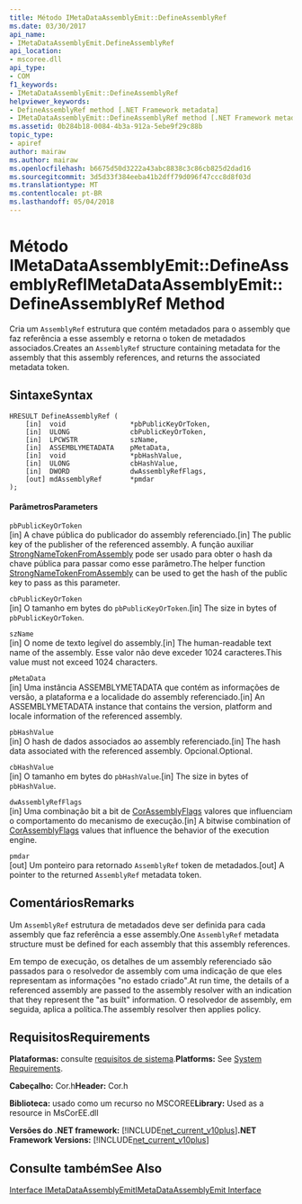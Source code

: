 ```yaml
---
title: Método IMetaDataAssemblyEmit::DefineAssemblyRef
ms.date: 03/30/2017
api_name:
- IMetaDataAssemblyEmit.DefineAssemblyRef
api_location:
- mscoree.dll
api_type:
- COM
f1_keywords:
- IMetaDataAssemblyEmit::DefineAssemblyRef
helpviewer_keywords:
- DefineAssemblyRef method [.NET Framework metadata]
- IMetaDataAssemblyEmit::DefineAssemblyRef method [.NET Framework metadata]
ms.assetid: 0b284b18-0084-4b3a-912a-5ebe9f29c88b
topic_type:
- apiref
author: mairaw
ms.author: mairaw
ms.openlocfilehash: b6675d50d3222a43abc8838c3c86cb825d2dad16
ms.sourcegitcommit: 3d5d33f384eeba41b2dff79d096f47ccc8d8f03d
ms.translationtype: MT
ms.contentlocale: pt-BR
ms.lasthandoff: 05/04/2018
---
```

# <a name="imetadataassemblyemitdefineassemblyref-method"></a><span data-ttu-id="7c2bc-102">Método IMetaDataAssemblyEmit::DefineAssemblyRef</span><span class="sxs-lookup"><span data-stu-id="7c2bc-102">IMetaDataAssemblyEmit::DefineAssemblyRef Method</span></span>
<span data-ttu-id="7c2bc-103">Cria um `AssemblyRef` estrutura que contém metadados para o assembly que faz referência a esse assembly e retorna o token de metadados associados.</span><span class="sxs-lookup"><span data-stu-id="7c2bc-103">Creates an `AssemblyRef` structure containing metadata for the assembly that this assembly references, and returns the associated metadata token.</span></span>  
  
## <a name="syntax"></a><span data-ttu-id="7c2bc-104">Sintaxe</span><span class="sxs-lookup"><span data-stu-id="7c2bc-104">Syntax</span></span>  
  
```  
HRESULT DefineAssemblyRef (  
    [in]  void                *pbPublicKeyOrToken,  
    [in]  ULONG               cbPublicKeyOrToken,  
    [in]  LPCWSTR             szName,  
    [in]  ASSEMBLYMETADATA    pMetaData,  
    [in]  void                *pbHashValue,  
    [in]  ULONG               cbHashValue,  
    [in]  DWORD               dwAssemblyRefFlags,  
    [out] mdAssemblyRef       *pmdar  
);  
```  
  
#### <a name="parameters"></a><span data-ttu-id="7c2bc-105">Parâmetros</span><span class="sxs-lookup"><span data-stu-id="7c2bc-105">Parameters</span></span>  
 `pbPublicKeyOrToken`  
 <span data-ttu-id="7c2bc-106">[in] A chave pública do publicador do assembly referenciado.</span><span class="sxs-lookup"><span data-stu-id="7c2bc-106">[in] The public key of the publisher of the referenced assembly.</span></span> <span data-ttu-id="7c2bc-107">A função auxiliar [StrongNameTokenFromAssembly](../../../../docs/framework/unmanaged-api/strong-naming/strongnametokenfromassembly-function.md) pode ser usado para obter o hash da chave pública para passar como esse parâmetro.</span><span class="sxs-lookup"><span data-stu-id="7c2bc-107">The helper function [StrongNameTokenFromAssembly](../../../../docs/framework/unmanaged-api/strong-naming/strongnametokenfromassembly-function.md) can be used to get the hash of the public key to pass as this parameter.</span></span>  
  
 `cbPublicKeyOrToken`  
 <span data-ttu-id="7c2bc-108">[in] O tamanho em bytes do `pbPublicKeyOrToken`.</span><span class="sxs-lookup"><span data-stu-id="7c2bc-108">[in] The size in bytes of `pbPublicKeyOrToken`.</span></span>  
  
 `szName`  
 <span data-ttu-id="7c2bc-109">[in] O nome de texto legível do assembly.</span><span class="sxs-lookup"><span data-stu-id="7c2bc-109">[in] The human-readable text name of the assembly.</span></span> <span data-ttu-id="7c2bc-110">Esse valor não deve exceder 1024 caracteres.</span><span class="sxs-lookup"><span data-stu-id="7c2bc-110">This value must not exceed 1024 characters.</span></span>  
  
 `pMetaData`  
 <span data-ttu-id="7c2bc-111">[in] Uma instância ASSEMBLYMETADATA que contém as informações de versão, a plataforma e a localidade do assembly referenciado.</span><span class="sxs-lookup"><span data-stu-id="7c2bc-111">[in] An ASSEMBLYMETADATA instance that contains the version, platform and locale information of the referenced assembly.</span></span>  
  
 `pbHashValue`  
 <span data-ttu-id="7c2bc-112">[in] O hash de dados associados ao assembly referenciado.</span><span class="sxs-lookup"><span data-stu-id="7c2bc-112">[in] The hash data associated with the referenced assembly.</span></span> <span data-ttu-id="7c2bc-113">Opcional.</span><span class="sxs-lookup"><span data-stu-id="7c2bc-113">Optional.</span></span>  
  
 `cbHashValue`  
 <span data-ttu-id="7c2bc-114">[in] O tamanho em bytes do `pbHashValue`.</span><span class="sxs-lookup"><span data-stu-id="7c2bc-114">[in] The size in bytes of `pbHashValue`.</span></span>  
  
 `dwAssemblyRefFlags`  
 <span data-ttu-id="7c2bc-115">[in] Uma combinação bit a bit de [CorAssemblyFlags](../../../../docs/framework/unmanaged-api/metadata/corassemblyflags-enumeration.md) valores que influenciam o comportamento do mecanismo de execução.</span><span class="sxs-lookup"><span data-stu-id="7c2bc-115">[in] A bitwise combination of [CorAssemblyFlags](../../../../docs/framework/unmanaged-api/metadata/corassemblyflags-enumeration.md) values that influence the behavior of the execution engine.</span></span>  
  
 `pmdar`  
 <span data-ttu-id="7c2bc-116">[out] Um ponteiro para retornado `AssemblyRef` token de metadados.</span><span class="sxs-lookup"><span data-stu-id="7c2bc-116">[out] A pointer to the returned `AssemblyRef` metadata token.</span></span>  
  
## <a name="remarks"></a><span data-ttu-id="7c2bc-117">Comentários</span><span class="sxs-lookup"><span data-stu-id="7c2bc-117">Remarks</span></span>  
 <span data-ttu-id="7c2bc-118">Um `AssemblyRef` estrutura de metadados deve ser definida para cada assembly que faz referência a esse assembly.</span><span class="sxs-lookup"><span data-stu-id="7c2bc-118">One `AssemblyRef` metadata structure must be defined for each assembly that this assembly references.</span></span>  
  
 <span data-ttu-id="7c2bc-119">Em tempo de execução, os detalhes de um assembly referenciado são passados para o resolvedor de assembly com uma indicação de que eles representam as informações "no estado criado".</span><span class="sxs-lookup"><span data-stu-id="7c2bc-119">At run time, the details of a referenced assembly are passed to the assembly resolver with an indication that they represent the "as built" information.</span></span> <span data-ttu-id="7c2bc-120">O resolvedor de assembly, em seguida, aplica a política.</span><span class="sxs-lookup"><span data-stu-id="7c2bc-120">The assembly resolver then applies policy.</span></span>  
  
## <a name="requirements"></a><span data-ttu-id="7c2bc-121">Requisitos</span><span class="sxs-lookup"><span data-stu-id="7c2bc-121">Requirements</span></span>  
 <span data-ttu-id="7c2bc-122">**Plataformas:** consulte [requisitos de sistema](../../../../docs/framework/get-started/system-requirements.md).</span><span class="sxs-lookup"><span data-stu-id="7c2bc-122">**Platforms:** See [System Requirements](../../../../docs/framework/get-started/system-requirements.md).</span></span>  
  
 <span data-ttu-id="7c2bc-123">**Cabeçalho:** Cor.h</span><span class="sxs-lookup"><span data-stu-id="7c2bc-123">**Header:** Cor.h</span></span>  
  
 <span data-ttu-id="7c2bc-124">**Biblioteca:** usado como um recurso no MSCOREE</span><span class="sxs-lookup"><span data-stu-id="7c2bc-124">**Library:** Used as a resource in MsCorEE.dll</span></span>  
  
 <span data-ttu-id="7c2bc-125">**Versões do .NET framework:** [!INCLUDE[net_current_v10plus](../../../../includes/net-current-v10plus-md.md)]</span><span class="sxs-lookup"><span data-stu-id="7c2bc-125">**.NET Framework Versions:** [!INCLUDE[net_current_v10plus](../../../../includes/net-current-v10plus-md.md)]</span></span>  
  
## <a name="see-also"></a><span data-ttu-id="7c2bc-126">Consulte também</span><span class="sxs-lookup"><span data-stu-id="7c2bc-126">See Also</span></span>  
 [<span data-ttu-id="7c2bc-127">Interface IMetaDataAssemblyEmit</span><span class="sxs-lookup"><span data-stu-id="7c2bc-127">IMetaDataAssemblyEmit Interface</span></span>](../../../../docs/framework/unmanaged-api/metadata/imetadataassemblyemit-interface.md)

